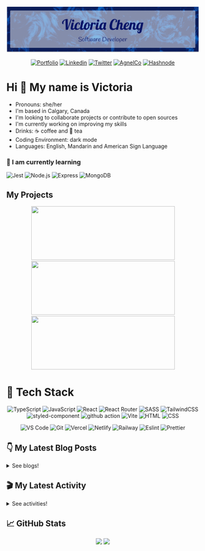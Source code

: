<div align="center">

  ![banner](./banner/banner.png)

</div>

<div align="center">

[![Portfolio](https://img.shields.io/badge/-Portfolio-d3d3d3?&style=for-the-badge&logo=appveyor&logo=aboutdotme&logoColor=black)](https://victoriacheng15.vercel.app/)
[![Linkedin](https://img.shields.io/badge/LinkedIn-0077B5?style=for-the-badge&logo=linkedin&logoColor=white)](https://www.linkedin.com/in/victoriacheng15/)
[![Twitter](https://img.shields.io/badge/Twitter-1DA1F2?style=for-the-badge&logo=twitter&logoColor=white)](https://twitter.com/viktoriacheng15)
[![AgnelCo](https://img.shields.io/badge/AngelList-000000?style=for-the-badge&logo=angellist&logoColor=white)](https://angel.co/u/victoriacheng15)
[![Hashnode](https://img.shields.io/badge/Hashnode-2962FF?style=for-the-badge&logo=hashnode&logoColor=white)](https://victoriacheng15.hashnode.dev/)

</div>

# Hi 👋 My name is Victoria

- Pronouns: she/her
- I'm based in Calgary, Canada
- I'm looking to collaborate projects or contribute to open sources
- I'm currently working on improving my skills
- Drinks: ☕ coffee and 🍵 tea
- Coding Environment: dark mode
- Languages: English, Mandarin and American Sign Language

### 🌱 I am currently learning

![Jest](https://img.shields.io/badge/Jest-C21325?style=for-the-badge&logo=jest&logoColor=white) ![Node.js](https://img.shields.io/badge/Node.js-339933?style=for-the-badge&logo=nodedotjs&logoColor=white) ![Express](https://img.shields.io/badge/Express.js-000000?style=for-the-badge&logo=express&logoColor=white) ![MongoDB](https://img.shields.io/badge/MongoDB-4EA94B?style=for-the-badge&logo=mongodb&logoColor=white)

<!-- ## 🏫 I am planning to learning -->

## My Projects

<div align="center">

[<img src='https://github-readme-stats-victoriacheng15.vercel.app/api/pin/?username=victoriacheng15&repo=bubble-tea-api&bg_color=00172e&title_color=70b8ff&text_color=f5f5f5&icon_color=70b8ff&border_color=0070e0' height="140" width="375" />](https://github.com/victoriacheng15/fem-space-tourism)  
[<img src='https://github-readme-stats-victoriacheng15.vercel.app/api/pin/?username=victoriacheng15&repo=fem-rest-countries-api&bg_color=00172e&title_color=70b8ff&text_color=f5f5f5&icon_color=70b8ff&border_color=0070e0' height="140" width="375" />](https://github.com/victoriacheng15/fem-space-tourism)  
[<img src='https://github-readme-stats-victoriacheng15.vercel.app/api/pin/?username=victoriacheng15&repo=fem-space-tourism&bg_color=00172e&title_color=70b8ff&text_color=f5f5f5&icon_color=70b8ff&border_color=0070e0' height="140" width="375" />](https://github.com/victoriacheng15/fem-space-tourism) 
  
</div>

# 💼 Tech Stack

<div align="center">

![TypeScript](https://img.shields.io/badge/TypeScript-3178C6.svg?style=for-the-badge&logo=TypeScript&logoColor=white) ![JavaScript](https://img.shields.io/badge/JavaScript-F7DF1E.svg?style=for-the-badge&logo=JavaScript&logoColor=black) ![React](https://img.shields.io/badge/React-61DAFB.svg?style=for-the-badge&logo=React&logoColor=black) ![React Router](https://img.shields.io/badge/React%20Router-CA4245.svg?style=for-the-badge&logo=React-Router&logoColor=white) ![SASS](https://img.shields.io/badge/Sass-CC6699.svg?style=for-the-badge&logo=Sass&logoColor=white) ![TailwindCSS](https://img.shields.io/badge/Tailwind%20CSS-06B6D4.svg?style=for-the-badge&logo=Tailwind-CSS&logoColor=white) ![styled-component](https://img.shields.io/badge/styledcomponents-DB7093.svg?style=for-the-badge&logo=styled-components&logoColor=white) ![github action](https://img.shields.io/badge/GitHub%20Actions-2088FF.svg?style=for-the-badge&logo=GitHub-Actions&logoColor=white) ![Vite](https://img.shields.io/badge/Vite-646CFF.svg?style=for-the-badge&logo=Vite&logoColor=white) ![HTML](https://img.shields.io/badge/HTML5-E34F26?style=for-the-badge&logo=html5&logoColor=white) ![CSS](https://img.shields.io/badge/-css3-1572B6?&style=for-the-badge&logo=css3&logoColor=white) 

![VS Code](https://img.shields.io/badge/-VSCode-007ACC?&style=for-the-badge&logo=visual-studio-code&logoColor=white) ![Git](https://img.shields.io/badge/-Git-F05032?&style=for-the-badge&logo=git&logoColor=white) ![Vercel](https://img.shields.io/badge/Vercel-000000?style=for-the-badge&logo=vercel&logoColor=white) ![Netlify](https://img.shields.io/badge/Netlify-00C7B7?style=for-the-badge&logo=netlify&logoColor=white) ![Railway](https://img.shields.io/badge/Railway-0B0D0E.svg?style=for-the-badge&logo=Railway&logoColor=white) ![Eslint](https://img.shields.io/badge/eslint-3A33D1?style=for-the-badge&logo=eslint&logoColor=white) ![Prettier](https://img.shields.io/badge/prettier-1A2C34?style=for-the-badge&logo=prettier&logoColor=F7BA3E)
  
</div>


## 👇 My Latest Blog Posts

<details close>
<summary>See blogs!</summary>
  
<!-- BLOG-POST-LIST:START -->
 - 💯 [What have I learned about React Context API?](https://victoriacheng15.hashnode.dev/what-have-i-learned-about-react-context-api)
 - 💫 [JavaScript - Mutable Array Methods](https://victoriacheng15.hashnode.dev/javascript-mutable-array-methods)
 - 🔥 [The Journey of Contributing to Open Source](https://victoriacheng15.hashnode.dev/the-journey-of-contributing-to-open-source)
 - 💫 [My First Round of the 100 Days of Code](https://victoriacheng15.hashnode.dev/my-first-round-of-the-100-days-of-code)
 - 🚀 [Tailwind CSS - Beginner Edition](https://victoriacheng15.hashnode.dev/tailwind-css-beginner-edition)<!-- BLOG-POST-LIST:END -->

</details>

## 🎬 My Latest Activity

<details close>
<summary>See activities!</summary>

<!--RECENT_ACTIVITY:start-->
1. ⬆️ Pushed 1 commit(s) to [victoriacheng15/bubble-tea-api](https://github.com/victoriacheng15/bubble-tea-api)
2. 🎉 Merged PR [#36](https://github.com/victoriacheng15/bubble-tea-api/pull/36) in [victoriacheng15/bubble-tea-api](https://github.com/victoriacheng15/bubble-tea-api)
3. ⬆️ Pushed 3 commit(s) to [victoriacheng15/bubble-tea-api](https://github.com/victoriacheng15/bubble-tea-api)
4. 💪 Opened PR [#36](https://github.com/victoriacheng15/bubble-tea-api/pull/36) in [victoriacheng15/bubble-tea-api](https://github.com/victoriacheng15/bubble-tea-api)
5. ⬆️ Pushed 1 commit(s) to [victoriacheng15/bubble-tea-api](https://github.com/victoriacheng15/bubble-tea-api)
<!--RECENT_ACTIVITY:end-->

</details>

## 📈 GitHub Stats

<div align="center">

[<img src='https://github-readme-stats-victoriacheng15.vercel.app/api?username=victoriacheng15&bg_color=00172e&title_color=70b8ff&text_color=f97316&icon_color=70b8ff&border_color=0070e0&show_icons=true' height="150" />](https://github.com/anuraghazra/github-readme-stats) [<img src='https://streak-stats.demolab.com?user=victoriacheng15&theme=dark&background=00172E&border=0070E0&dates=F5F5F5&currStreakNum=70B8FF&sideNums=70B8FF&sideLabels=70B8FF' height="150" />](https://streak-stats.demolab.com)

</div>


